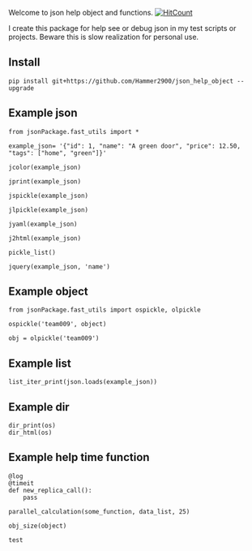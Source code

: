 
Welcome to json help object and functions. [![HitCount](http://hits.dwyl.com/Hammer2900/json_help_object.svg)](http://hits.dwyl.com/Hammer2900/json_help_object)

I create this package for help see or debug json in my test scripts or projects.
Beware this is slow realization for personal use.

Install
-------
```
pip install git+https://github.com/Hammer2900/json_help_object --upgrade
```
Example json
-------
```
from jsonPackage.fast_utils import *

example_json= '{"id": 1, "name": "A green door", "price": 12.50, "tags": ["home", "green"]}'

jcolor(example_json)

jprint(example_json)

jspickle(example_json)

jlpickle(example_json)

jyaml(example_json)

j2html(example_json)

pickle_list()

jquery(example_json, 'name')

```

Example object
-------
```
from jsonPackage.fast_utils import ospickle, olpickle

ospickle('team009', object)

obj = olpickle('team009')
```
Example list
-------
```
list_iter_print(json.loads(example_json))
```

Example dir
-------
```
dir_print(os)
dir_html(os)
```

Example help time function
-------

```
@log
@timeit
def new_replica_call():
    pass

parallel_calculation(some_function, data_list, 25)

obj_size(object)

test
```


